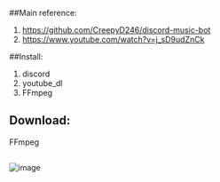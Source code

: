 ##Main reference: 
   1) https://github.com/CreepyD246/discord-music-bot 
   2) https://www.youtube.com/watch?v=j_sD9udZnCk

##Install:
  1) discord 
  2) youtube_dl 
  3) FFmpeg 
  
## Download:
  FFmpeg 
## 
![image](https://user-images.githubusercontent.com/97995173/219145803-11e5a3d4-31d8-438c-8bf0-5b40123b06fe.png)

